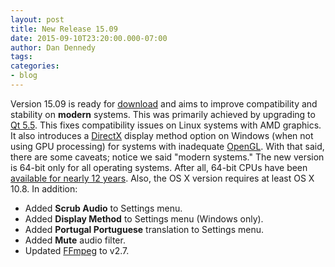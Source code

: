 ```yaml
---
layout: post
title: New Release 15.09
date: 2015-09-10T23:20:00.000-07:00
author: Dan Dennedy
tags: 
categories:
- blog
---
```


Version 15.09 is ready for <a href="http://www.shotcut.org/bin/view/Shotcut/Download">download</a> and aims to improve compatibility and stability on <b>modern</b> systems. This was primarily achieved by upgrading to <a href="http://www.qt.io/qt5-5/">Qt 5.5</a>. This fixes compatibility issues on Linux systems with AMD graphics. It also introduces a <a href="https://en.wikipedia.org/wiki/DirectX">DirectX</a> display method option on Windows (when not using GPU processing) for systems with inadequate <a href="https://en.wikipedia.org/wiki/OpenGL">OpenGL</a>. With that said, there are some caveats; notice we said "modern systems." The new version is 64-bit only for all operating systems. After all, 64-bit CPUs have been <a href="https://en.wikipedia.org/wiki/AMD_K8">available for nearly 12 years</a>. Also, the OS X version requires at least OS X 10.8. In addition:
<ul><li>Added <b>Scrub Audio</b> to Settings menu.</li><li>Added <b>Display Method</b> to Settings menu (Windows only).</li><li>Added <b>Portugal Portuguese</b> translation to Settings menu.</li><li>Added <b>Mute</b> audio filter.</li><li>Updated <a href="http://www.ffmpeg.org/">FFmpeg</a> to v2.7.</li></ul>